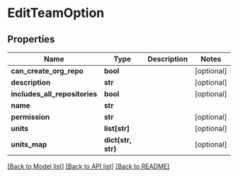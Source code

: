 # EditTeamOption

## Properties
Name | Type | Description | Notes
------------ | ------------- | ------------- | -------------
**can_create_org_repo** | **bool** |  | [optional] 
**description** | **str** |  | [optional] 
**includes_all_repositories** | **bool** |  | [optional] 
**name** | **str** |  | 
**permission** | **str** |  | [optional] 
**units** | **list[str]** |  | [optional] 
**units_map** | **dict(str, str)** |  | [optional] 

[[Back to Model list]](../README.md#documentation-for-models) [[Back to API list]](../README.md#documentation-for-api-endpoints) [[Back to README]](../README.md)


